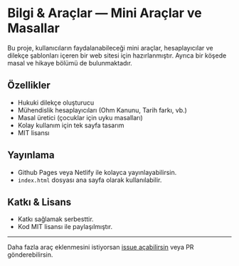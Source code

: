 # Bilgi & Araçlar — Mini Araçlar ve Masallar

Bu proje, kullanıcıların faydalanabileceği mini araçlar, hesaplayıcılar ve dilekçe şablonları içeren bir web sitesi için hazırlanmıştır. Ayrıca bir köşede masal ve hikaye bölümü de bulunmaktadır.

## Özellikler
- Hukuki dilekçe oluşturucu
- Mühendislik hesaplayıcıları (Ohm Kanunu, Tarih farkı, vb.)
- Masal üretici (çocuklar için uyku masalları)
- Kolay kullanım için tek sayfa tasarım
- MIT lisansı

## Yayınlama
- Github Pages veya Netlify ile kolayca yayınlayabilirsin.
- `index.html` dosyası ana sayfa olarak kullanılabilir.

## Katkı & Lisans
- Katkı sağlamak serbesttir.
- Kod MIT lisansı ile paylaşılmıştır.

---
Daha fazla araç eklenmesini istiyorsan [issue açabilirsin](https://github.com/Perception-is-reality/Gol/issues) veya PR gönderebilirsin.